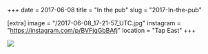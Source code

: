 +++
date = 2017-06-08
title = "In the pub"
slug = "2017-In-the-pub"

[extra]
image = "/2017-06-08_17-21-57_UTC.jpg"
instagram = "https://instagram.com/p/BVFjgGbBAfj"
location = "Tap East"
+++

<img src="/2017-06-08_17-21-57_UTC.jpg" />
